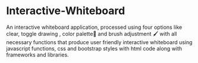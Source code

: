 # Interactive-Whiteboard
An interactive whiteboard application, processed using four options like clear, toggle drawing , color palette🎨 and brush adjustment 🖌️ with all necessary functions that produce user friendly interactive whiteboard using javascript functions, css and bootstrap styles with html code along with frameworks and libraries.
